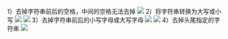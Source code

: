 1）去掉字符串前后的空格，中间的空格无法去掉
![](https://tva1.sinaimg.cn/large/0081Kckwly1gly51qgsy0j30fx06tad7.jpg)
2）将字符串转换为大写或小写
![](https://tva1.sinaimg.cn/large/0081Kckwly1gly51x9y6qj30cb06840r.jpg)
![](https://tva1.sinaimg.cn/large/0081Kckwly1gly524pxi8j30a8068mz3.jpg)
3）去掉字符串前后的小写字母或大写字母
![](https://tva1.sinaimg.cn/large/0081Kckwly1gly52cqs2cj30i903m0u7.jpg)
![](https://tva1.sinaimg.cn/large/0081Kckwly1gly52iprgaj30jc037409.jpg)
4）去掉头尾指定的字符串
![](https://tva1.sinaimg.cn/large/0081Kckwly1gly52pho42j30i804tad2.jpg)